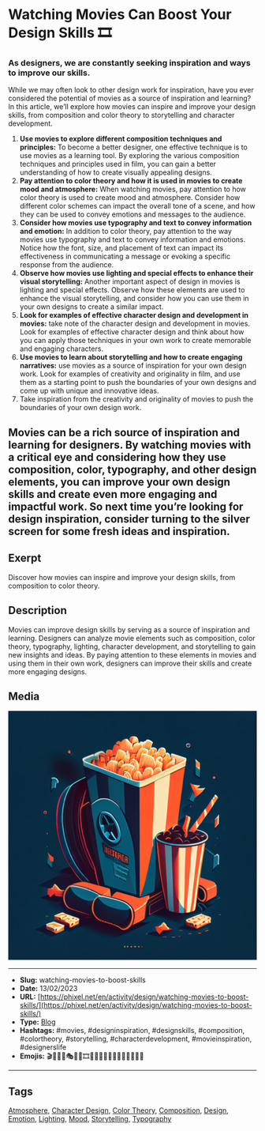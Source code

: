 # Watching Movies Can Boost Your Design Skills 🎞️
### As designers, we are constantly seeking inspiration and ways to improve our skills.

While we may often look to other design work for inspiration, have you ever considered the potential of movies as a source of inspiration and learning? In this article, we’ll explore how movies can inspire and improve your design skills, from composition and color theory to storytelling and character development.

1. **Use movies to explore different composition techniques and principles:** To become a better designer, one effective technique is to use movies as a learning tool. By exploring the various composition techniques and principles used in film, you can gain a better understanding of how to create visually appealing designs.
2. **Pay attention to color theory and how it is used in movies to create mood and atmosphere:** When watching movies, pay attention to how color theory is used to create mood and atmosphere. Consider how different color schemes can impact the overall tone of a scene, and how they can be used to convey emotions and messages to the audience.
3. **Consider how movies use typography and text to convey information and emotion:** In addition to color theory, pay attention to the way movies use typography and text to convey information and emotions. Notice how the font, size, and placement of text can impact its effectiveness in communicating a message or evoking a specific response from the audience.
4. **Observe how movies use lighting and special effects to enhance their visual storytelling:** Another important aspect of design in movies is lighting and special effects. Observe how these elements are used to enhance the visual storytelling, and consider how you can use them in your own designs to create a similar impact.
5. **Look for examples of effective character design and development in movies:** take note of the character design and development in movies. Look for examples of effective character design and think about how you can apply those techniques in your own work to create memorable and engaging characters.
6. **Use movies to learn about storytelling and how to create engaging narratives:** use movies as a source of inspiration for your own design work. Look for examples of creativity and originality in film, and use them as a starting point to push the boundaries of your own designs and come up with unique and innovative ideas.
7. Take inspiration from the creativity and originality of movies to push the boundaries of your own design work.

Movies can be a rich source of inspiration and learning for designers. By watching movies with a critical eye and considering how they use composition, color, typography, and other design elements, you can improve your own design skills and create even more engaging and impactful work. So next time you’re looking for design inspiration, consider turning to the silver screen for some fresh ideas and inspiration.
------------
## Exerpt
Discover how movies can inspire and improve your design skills, from composition to color theory.
## Description
Movies can improve design skills by serving as a source of inspiration and learning. Designers can analyze movie elements such as composition, color theory, typography, lighting, character development, and storytelling to gain new insights and ideas. By paying attention to these elements in movies and using them in their own work, designers can improve their skills and create more engaging designs.
## Media
<img src="media/bbcf1362/watching-movies-to-boost-design.jpg" loading="lazy"><br>

------------
- **Slug:** watching-movies-to-boost-skills
- **Date:** 13/02/2023
- **URL:** [https://phixel.net/en/activity/design/watching-movies-to-boost-skills/](https://phixel.net/en/activity/design/watching-movies-to-boost-skills/)
- **Type:** [Blog](#blog)
- **Hashtags:** #movies, #designinspiration, #designskills, #composition, #colortheory, #storytelling, #characterdevelopment, #movieinspiration, #designerslife
- **Emojis:** 🎬🎥💡🎨🎭🎥🌈🎞️🎨🎪😊😁😎😍🤩😜😝😏😉😆

------------
## Tags
[Atmosphere](#atmosphere), [Character Design](#character-design), [Color Theory](#color-theory), [Composition](#composition), [Design](#design), [Emotion](#emotion), [Lighting](#lighting), [Mood](#mood), [Storytelling](#storytelling), [Typography](#typography)
